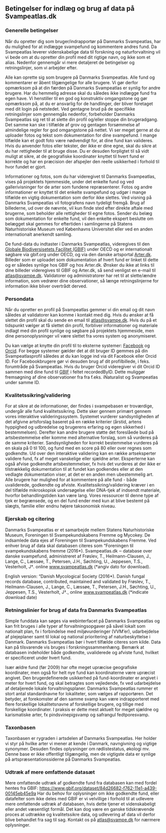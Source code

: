 ## Betingelser for indlæg og brug af data på Svampeatlas.dk

### Generelle betingelser
Når du opretter dig som bruger/indrapportør på Danmarks Svampeatlas, har du mulighed for at indlægge svampefund og kommentere andres fund. Da Svampeatlas leverer videnskabelige data til forskning og naturforvaltning vil vi bede om at du opretter din profil med dit rigtige navn, og ikke som et alias. Nedenfor gennemgår vi mere detaljeret de betingelser og retningslinjer, som vi arbejder efter.

Alle kan oprette sig som brugere på Danmarks Svampeatlas. Alle fund og kommentarer er åbent tilgængelige for alle brugere. Vi gør derfor opmærksom på at din færden på Danmarks Svampeatlas er synlig for andre brugere. Har du hemmelig adresse skal du således ikke indlægge fund fra egen have. Vi henstiller til en god og konstruktiv omgangstone og gør opmærksom på, at du er ansvarlig for de handlinger, der bliver foretaget med dit login på netstedet. Ved gentagne brud på de specifikke retningslinjer som gennemgås nedenfor, forbeholder Danmarks Svampeatlas sig ret til at slette din profil og/eller stoppe din brugeradgang. Det samme kan ske i tilfælde af grov og gentagen forsømmelse af almindelige regler for god omgangstone på nettet.
Vi ser meget gerne at du uploader fotos og tekst som dokumentation for dine svampefund. I mange tilfælde kan et godt foto være nødvendigt for, at dine fund kan valideres. Hvis du anvender fotos eller tekster, der ikke er dine egne, skal du sikre at du har rettigheder til at bruge disse. Du er desuden forpligtet til så vidt muligt at sikre, at de geografiske koordinater knyttet til hvert fund er korrekte og har en præcision der afspejler den reelle usikkerhed i forhold til hvor fundet er gjort.

Informationer og fotos, som du har videregivet til Danmarks Svampeatlas, vises på projektets hjemmeside, under det enkelte fund og ved gallerivisninger for de arter som fundene repræsenterer. Fotos og andre informationer er knyttet til det enkelte svampefund og udgør i mange tilfælde en vigtig dokumentation som derfor ikke slettes. Ved visning på Danmarks Svampeatlas vil fotografens navn tydeligt fremgå. Brug af billederne, ud over de nævnte, vil kun finde sted efter direkte aftale med brugerne, som beholder alle rettigheder til egne fotos. Sender du belæg som dokumentation for enkelte fund, vil den enkelte ekspert beslutte om belægget skal gemmes for eftertiden i samlingerne på Statens Naturhistoriske Museum ved Københavns Universitet eller ved en anden internationalt anerkendt samling.

De fund-data du indtaster i Danmarks Svampeatlas, videregives til den [Globale Biodiversisetets Facilitet (GBIF)](www.gbif.org) under OECD og er internationalt søgbare via gbif.org under OECD, og via den danske artsportal [Arter.dk](arter.dk). Billeder som er uploadet som dokumentation af hvert fund er linket til dette og er således synlige hos GBIF og hos Arter.dk. Ønsker du ikke at links til dine billeder videregives til GBIF og Arter.dk, så send venligst en e-mail til atlas@svampe.dk. 
Validatorer og administratorer har ret til at slette/ændre information, som vedrører dine observationer, så længe retningslinjerne for information ikke bliver overtrådt derved.

### Persondata
Når du opretter en profil på Svampeatlas gemmer vi din email og dit navn således at validatorer kan komme i kontakt med dig. Hvis du ønsker at få slettet din profil skal du sende en email til atlas@svampe.dk. Hvis du på et tidspunkt vælger at få slettet din profil, forbliver informationer og materiale indlagt med din profil synlige og søgbare på projektets hjemmeside, men dine personoplysninger vil være slettet fra vores system og anonymiseret. 

Du kan vælge at knytte din profil til to eksterne systemer: [Facebook](facebook.com) og [Orcid](orcid.org). For begge systemer gælder det at dit bruger ID gemmes på din Svampeatlasprofil således at du kan logge ind via dit Facebook eller Orcid ID. For Facebookbrugere gør vi desuden brug af dit profilbillede, i feks. forumtråde på Svampeatlas.
Hvis du bruger Orcid videregiver vi dit Orcid ID sammen med dine fund til [GBIF](www.gbif.org) i feltet recordedByID. Dette muliggør fremsøgning af dine observationer fra fra f.eks. iNaturalist og Svampeatlas under samme ID.

### Kvalitetssikring/validering

For at sikre at de informationer, der findes i svampebasen er troværdige, undergår alle fund kvalitetssikring. Dette sker gennem primært gennem vores interaktive valideringssystem. Systemet vurderer sandsynligheden af det afgivne artsforslag baseret på en række kriterier (årstid, artens hyppighed og udbredelse og brugerens erfaring og egen sikkerhed i bestemmelsen). Derefter kan andre brugere støtte det foreslåede bud på artsbestemmelse eller komme med alternative forslag, som så vurderes på de samme kriterier. Sandsynligheden for korrekt bestemmelse vurderes på en skala på 0 til 100, og fund med en score på 80 eller over regnes som godkendte. Ud over den interaktive validering kan en række artseksperter validere fund, fx af meget vanskelige eller sjældne arter. Eksperterne kan også afvise godkendte artsbestemmelser, fx hvis det vurderes at der ikke er tilstrækkelig dokumentation til at fundet kan godkendes eller at den vedlagte dokumentation viser, at det er en anden men ubestemmelig art. Alle brugere har mulighed for at kommentere på alle fund - både uvaliderede, godkendte og afviste. Kvalitetssikring/validering kræver i en del tilfælde mikroskopisk undersøgelse eller DNA-tjek af indsendt materiale, hvorfor behandlingstiden kan være lang. Vores ressourcer til denne type af tjek er begrænsede, og en del fund ender med kun at blive bestemt på slægts, familie eller endnu højere taksonomisk niveau.

### Ejerskab og citering

Danmarks Svampeatlas er et samarbejde mellem Statens Naturhistoriske Museum, Foreningen til Svampekundskabens Fremme og Mycokey. De indsamlede data ejes af Foreningen til Svampekundskabens Fremme. Ved enhver brug af data skal databasen citeres som “Foreningen til svampekundskabens fremme (2016*). Svampeatlas.dk ‒ database over danske svampefund, administreret af Frøslev, T., Heilmann-Clausen, J., Lange, C., Læssøe, T., Petersen, J.H., Søchting, U., Jeppesen, T.S., Vesterholt, J†. online www.svampeatlas.dk (*angiv dato for download).

English version: “Danish Mycological Society (2016*). Danish fungal records database, contributed, maintained and validated by Frøslev, T., Heilmann-Clausen, J., Lange, C., Læssøe, T., Petersen, J.H., Søchting, U., Jeppesen, T.S., Vesterholt, J†., online www.svampeatlas.dk  (*indicate download date)

### Retningslinier for brug af data fra Danmarks Svampeatlas

Simple funddata kan søges via webinterfacet på Danmarks Svampeatlas og kan frit bruges i alle typer af forvaltningsopgaver på såvel lokalt som nationalt plan, fx i forbindelse med miljøvurderinger (VVM’er), udarbejdelse af plejeplaner samt til lokal og national prioritering af naturbeskyttelse i Danmark. Danmarks Svampeatlas bør i hvert tilfælde citeres som kilde. Data kan på tilsvarende vis bruges i forskningssammenhæng. Bemærk at databasen indeholder både godkendte, uvaliderede og afviste fund, hvilket er specificeret under hvert fund.

Især ældre fund (før 2009)  har ofte meget upræcise geografiske koordinater, men også for helt nye fund kan koordinaterne være upræcist angivet. Den brugerdefinerede usikkerhed på fund-koordinater er angivet i meter for hvert fund, og skal betragtes som vejledende, fx ved udarbejdelse af detaljerede lokale forvaltningsplaner. Danmarks Svampeatlas rummer et stort antal standardnavne for lokaliteter, som vælges af rapportøren. Det betyder, at forekomster af den samme svamp kan være indrapporteret med flere forskellige lokalitetsnavne af forskellige brugere, og tillige med forskellige koordinater. I praksis er dette mest aktuelt for meget sjældne og karismatiske arter, fx pindsvinepigsvamp og safrangul fedtporesvamp.


### Taxonbasen

Taxonbasen er rygraden i artsdelen af Danmarks Svampeatlas. Her holder vi styr på hvilke arter vi mener at kende i Danmark, navngivning og vigtige synonymer. Desuden findes oplysninger om rødlistestatus, økologi mv. Denne base er ikke offentligt tilgængelig, men de vigtigste data er synlige på artspræsentationssiderne på Danmarks Svampeatlas.

### Udtræk af mere omfattende datasæt

Mere omfattende udtræk af godkendte fund fra databasen kan med fordel hentes fra GBIF: https://www.gbif.org/dataset/84d26682-f762-11e1-a439-00145eb45e9a  Har du behov for oplysninger om ikke godkendte fund, eller datafelter som ikke deles med GBIF er vi velvillige i forhold til at udlevere mere omfattende udtræk af databasen, hvis dette tjener et videnskabeligt eller andet væsentligt formål. Det kan dog være en ganske tidskrævende proces at udtrække og kvalitetssikre data, og udlevering af data vil derfor blive behandlet fra sag til sag. Kontakt os på atlas@svampe.dk for nærmere oplysninger.

